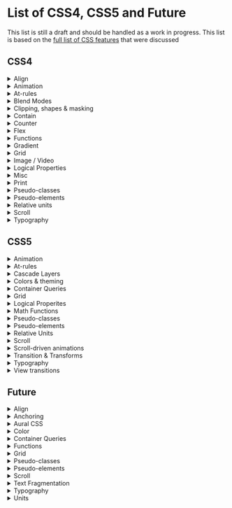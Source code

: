 # List of CSS4, CSS5 and Future

This list is still a draft and should be handled as a work in progress.
This list is based on
the [full list of CSS features](https://docs.google.com/spreadsheets/d/1_zDofLl3nJiNAV2Cn1x-59f4NFE_p-y5_IYjIzKNK6k/edit#gid=0)
that were discussed

## CSS4

<details>
  <summary>Align</summary>

| Property                                                                            | Notes |
|-------------------------------------------------------------------------------------|-------|
| [align-content](https://developer.mozilla.org/en-US/docs/Web/CSS/align-content)     |       |
| [align-items](https://developer.mozilla.org/en-US/docs/Web/CSS/align-items)         |       |
| [align-self](https://developer.mozilla.org/en-US/docs/Web/CSS/align-self)           |       |
| [gap](https://developer.mozilla.org/en-US/docs/Web/CSS/gap)                         |       |
| [justify-content](https://developer.mozilla.org/en-US/docs/Web/CSS/justify-content) |       |
| [justify-items](https://developer.mozilla.org/en-US/docs/Web/CSS/justify-items)     |       |
| [justify-self](https://developer.mozilla.org/en-US/docs/Web/CSS/justify-self)       |       |
| [order](https://developer.mozilla.org/en-US/docs/Web/CSS/order)                     |       |
| [place-content](https://developer.mozilla.org/en-US/docs/Web/CSS/place-content)     |       |
| [place-items](https://developer.mozilla.org/en-US/docs/Web/CSS/place-items)         |       |
| [place-self](https://developer.mozilla.org/en-US/docs/Web/CSS/place-self)           |       |
| [row-gap](https://developer.mozilla.org/en-US/docs/Web/CSS/row-gap)                 |       |

</details>

<details>
  <summary>Animation</summary>

| Property                                                                        | Notes       |
|---------------------------------------------------------------------------------|-------------|
| Animate grid tracks                                                             | CSS feature |
| [offset](https://developer.mozilla.org/en-US/docs/Web/CSS/offset)               |             |
| [ray()](https://developer.mozilla.org/en-US/docs/Web/CSS/ray)                   |             |
| [transform-box](https://developer.mozilla.org/en-US/docs/Web/CSS/transform-box) |             |
| [will-change](https://developer.mozilla.org/en-US/docs/Web/CSS/will-change)     |             |

</details>

<details>
  <summary>At-rules</summary>

| Property                                                                                    | Notes |
|---------------------------------------------------------------------------------------------|-------|
| [@forced-colors](https://developer.mozilla.org/en-US/docs/Web/CSS/@media/forced-colors)     |       |
| @media range-syntax                                                                         |       |
| [@supports](https://developer.mozilla.org/en-US/docs/Web/CSS/@supports)                     |       |
| [forced-color-adjust](https://developer.mozilla.org/en-US/docs/Web/CSS/forced-color-adjust) |       |

</details>

<details>
  <summary>Blend Modes</summary>

| Property                                                                | Notes |
|-------------------------------------------------------------------------|-------|
| [isolation](https://developer.mozilla.org/en-US/docs/Web/CSS/isolation) |       |

</details>

<details>
  <summary>Clipping, shapes & masking</summary>

| Property                                                                                        | Notes |
|-------------------------------------------------------------------------------------------------|-------|
| [circle()](https://developer.mozilla.org/en-US/docs/Web/CSS/basic-shape/circle)                 |       |
| [clip-path](https://developer.mozilla.org/en-US/docs/Web/CSS/clip-path)                         |       |
| [ellipse()](https://developer.mozilla.org/en-US/docs/Web/CSS/basic-shape/ellipse)               |       |
| [mask-mode](https://developer.mozilla.org/en-US/docs/Web/CSS/mask-mode)                         |       |
| [shape-image-threshold](https://developer.mozilla.org/en-US/docs/Web/CSS/shape-image-threshold) |       |
| [shape-margin](https://developer.mozilla.org/en-US/docs/Web/CSS/shape-margin)                   |       |
| [shape-outside](https://developer.mozilla.org/en-US/docs/Web/CSS/shape-outside)                 |       |

</details>

<details>
  <summary>Contain</summary>

| Property                                                            | Notes |
|---------------------------------------------------------------------|-------|
| [contain](https://developer.mozilla.org/en-US/docs/Web/CSS/contain) |       |

</details>

<details>
  <summary>Counter</summary>

| Property                                                                                              | Notes |
|-------------------------------------------------------------------------------------------------------|-------|
| [@counter-style](https://developer.mozilla.org/en-US/docs/Web/CSS/@counter-style)                     |       |
| [counter-set](https://developer.mozilla.org/en-US/docs/Web/CSS/counter-set)                           |       |
| [fallback (@counter-style)](https://developer.mozilla.org/en-US/docs/Web/CSS/@counter-style/fallback) |       |
| [suffix (@counter-style)](https://developer.mozilla.org/en-US/docs/Web/CSS/@counter-style/suffix)     |       |
| [symbols (@counter-style)](https://developer.mozilla.org/en-US/docs/Web/CSS/@counter-style/symbols)   |       |
| [symbols()](https://developer.mozilla.org/en-US/docs/Web/CSS/symbols)                                 |       |
| [system (@counter-style)](https://developer.mozilla.org/en-US/docs/Web/CSS/@counter-style/system)     |       |

</details>

<details>
  <summary>Flex</summary>

| Property                                                                          | Notes |
|-----------------------------------------------------------------------------------|-------|
| [flex](https://developer.mozilla.org/en-US/docs/Web/CSS/flex)                     |       |
| flex_value#fr                                                                     |       |
| [flex-basis](https://developer.mozilla.org/en-US/docs/Web/CSS/flex-basis)         |       |
| [flex-direction](https://developer.mozilla.org/en-US/docs/Web/CSS/flex-direction) |       |
| [flex-flow](https://developer.mozilla.org/en-US/docs/Web/CSS/flex-flow)           |       |
| [flex-grow](https://developer.mozilla.org/en-US/docs/Web/CSS/flex-grow)           |       |
| [flex-shrink](https://developer.mozilla.org/en-US/docs/Web/CSS/flex-shrink)       |       |
| [flex-wrap](https://developer.mozilla.org/en-US/docs/Web/CSS/flex-wrap)           |       |

</details>

<details>
  <summary>Functions</summary>

| Property                                                                               | Notes |
|----------------------------------------------------------------------------------------|-------|
| [clamp()](https://developer.mozilla.org/en-US/docs/Web/CSS/clamp)                      |       |
| [env()](https://developer.mozilla.org/en-US/docs/Web/CSS/env)                          |       |
| [fit-content](https://developer.mozilla.org/en-US/docs/Web/CSS/fit-content)            |       |
| [fit-content()](https://developer.mozilla.org/en-US/docs/Web/CSS/fit-content_function) |       |
| [max()](https://developer.mozilla.org/en-US/docs/Web/CSS/max)                          |       |
| [min()](https://developer.mozilla.org/en-US/docs/Web/CSS/min)                          |       |
| [minmax()](https://developer.mozilla.org/en-US/docs/Web/CSS/minmax)                    |       |
| [repeat()](https://developer.mozilla.org/en-US/docs/Web/CSS/repeat)                    |       |
| [var(), --*](https://developer.mozilla.org/en-US/docs/Web/CSS/var)                     |       |

</details>

<details>
  <summary>Gradient</summary>

| Property                                                                                     | Notes |
|----------------------------------------------------------------------------------------------|-------|
| [conic-gradient()](https://developer.mozilla.org/en-US/docs/Web/CSS/gradient/conic-gradient) |       |

</details>

<details>
  <summary>Grid</summary>

| Property                                                                                        | Notes |
|-------------------------------------------------------------------------------------------------|-------|
| [grid](https://developer.mozilla.org/en-US/docs/Web/CSS/grid)                                   |       |
| [grid-area](https://developer.mozilla.org/en-US/docs/Web/CSS/grid-area)                         |       |
| [grid-auto-columns](https://developer.mozilla.org/en-US/docs/Web/CSS/grid-auto-columns)         |       |
| [grid-auto-flow](https://developer.mozilla.org/en-US/docs/Web/CSS/grid-auto-flow)               |       |
| [grid-auto-rows](https://developer.mozilla.org/en-US/docs/Web/CSS/grid-auto-rows)               |       |
| [grid-column](https://developer.mozilla.org/en-US/docs/Web/CSS/grid-column)                     |       |
| [grid-column-end](https://developer.mozilla.org/en-US/docs/Web/CSS/grid-column-end)             |       |
| [grid-column-start](https://developer.mozilla.org/en-US/docs/Web/CSS/grid-column-start)         |       |
| [grid-row](https://developer.mozilla.org/en-US/docs/Web/CSS/grid-row)                           |       |
| [grid-row-end](https://developer.mozilla.org/en-US/docs/Web/CSS/grid-row-end)                   |       |
| [grid-row-start](https://developer.mozilla.org/en-US/docs/Web/CSS/grid-row-start)               |       |
| [grid-template](https://developer.mozilla.org/en-US/docs/Web/CSS/grid-template)                 |       |
| [grid-template-areas](https://developer.mozilla.org/en-US/docs/Web/CSS/grid-template-areas)     |       |
| [grid-template-columns](https://developer.mozilla.org/en-US/docs/Web/CSS/grid-template-columns) |       |
| [grid-template-rows](https://developer.mozilla.org/en-US/docs/Web/CSS/grid-template-rows)       |       |

</details>

<details>
  <summary>Image / Video</summary>

| Property                                                                               | Notes |
|----------------------------------------------------------------------------------------|-------|
| [aspect-ratio](https://developer.mozilla.org/en-US/docs/Web/CSS/aspect-ratio)          |       |
| [cross-fade()](https://developer.mozilla.org/en-US/docs/Web/CSS/cross-fade)            |       |
| [image-orientation](https://developer.mozilla.org/en-US/docs/Web/CSS/image-orientatio) |       |
| [image-resolution](https://developer.mozilla.org/en-US/docs/Web/CSS/image-resolution)  |       |
| [image-set()](https://developer.mozilla.org/en-US/docs/Web/CSS/image/image-set)        |       |

</details>

<details>
  <summary>Logical Properties</summary>

| Property                                                                                                  | Notes       |
|-----------------------------------------------------------------------------------------------------------|-------------|
| [block-size](https://developer.mozilla.org/en-US/docs/Web/CSS/block-size)                                 |             |
| [border-block](https://developer.mozilla.org/en-US/docs/Web/CSS/border-block)                             |             |
| [border-block-color](https://developer.mozilla.org/en-US/docs/Web/CSS/border-block-color)                 |             |
| [border-block-end](https://developer.mozilla.org/en-US/docs/Web/CSS/border-block-end)                     |             |
| [border-block-end-color](https://developer.mozilla.org/en-US/docs/Web/CSS/border-block-end-color)         |             |
| [border-block-end-style](https://developer.mozilla.org/en-US/docs/Web/CSS/border-block-end-style)         |             |
| [border-block-end-width](https://developer.mozilla.org/en-US/docs/Web/CSS/border-block-end-width)         |             |
| [border-block-start](https://developer.mozilla.org/en-US/docs/Web/CSS/border-block-start)                 |             |
| [border-block-start-color](https://developer.mozilla.org/en-US/docs/Web/CSS/border-block-start-color)     |             |
| [border-block-start-style](https://developer.mozilla.org/en-US/docs/Web/CSS/border-block-start-style)     |             |
| [border-block-start-width](https://developer.mozilla.org/en-US/docs/Web/CSS/border-block-start-width)     |             |
| [border-block-style](https://developer.mozilla.org/en-US/docs/Web/CSS/border-block-style)                 |             |
| [border-block-width](https://developer.mozilla.org/en-US/docs/Web/CSS/border-block-width)                 |             |
| [border-end-end-radius](https://developer.mozilla.org/en-US/docs/Web/CSS/border-end-end-radius)           |             |
| [border-end-start-radius](https://developer.mozilla.org/en-US/docs/Web/CSS/border-end-start-radius)       |             |
| [border-inline](https://developer.mozilla.org/en-US/docs/Web/CSS/border-inline)                           |             |
| [border-inline-color](https://developer.mozilla.org/en-US/docs/Web/CSS/border-inline-color)               |             |
| [border-inline-end](https://developer.mozilla.org/en-US/docs/Web/CSS/border-inline-end)                   |             |
| [border-inline-end-color](https://developer.mozilla.org/en-US/docs/Web/CSS/border-inline-end-color)       |             |
| [border-inline-end-style](https://developer.mozilla.org/en-US/docs/Web/CSS/border-inline-end-style)       |             |
| [border-inline-end-width](https://developer.mozilla.org/en-US/docs/Web/CSS/border-inline-end-width)       |             |
| [border-inline-start](https://developer.mozilla.org/en-US/docs/Web/CSS/border-inline-start)               |             |
| [border-inline-start-color](https://developer.mozilla.org/en-US/docs/Web/CSS/border-inline-start-color)   |             |
| [border-inline-start-style](https://developer.mozilla.org/en-US/docs/Web/CSS/border-inline-start-style)   |             |
| [border-inline-start-width](https://developer.mozilla.org/en-US/docs/Web/CSS/border-inline-start-width)   |             |
| [border-inline-style](https://developer.mozilla.org/en-US/docs/Web/CSS/border-inline-style)               |             |
| [border-inline-width](https://developer.mozilla.org/en-US/docs/Web/CSS/border-inline-width)               |             |
| [border-start-end-radius](https://developer.mozilla.org/en-US/docs/Web/CSS/border-start-end-radius)       |             |
| [border-start-start-radius](https://developer.mozilla.org/en-US/docs/Web/CSS/border-start-start-radius)   |             |
| [float](https://developer.mozilla.org/en-US/docs/Web/CSS/float)                                           | start / end |
| [inline-size](https://developer.mozilla.org/en-US/docs/Web/CSS/inline-size)                               |             |
| [margin-block](https://developer.mozilla.org/en-US/docs/Web/CSS/margin-block)                             |             |
| [margin-block-end](https://developer.mozilla.org/en-US/docs/Web/CSS/margin-block-end)                     |             |
| [margin-block-start](https://developer.mozilla.org/en-US/docs/Web/CSS/margin-block-start)                 |             |
| [margin-inline](https://developer.mozilla.org/en-US/docs/Web/CSS/margin-inline)                           |             |
| [margin-inline-end](https://developer.mozilla.org/en-US/docs/Web/CSS/margin-inline-end)                   |             |
| [margin-inline-start](https://developer.mozilla.org/en-US/docs/Web/CSS/margin-inline-start)               |             |
| [max-block-size](https://developer.mozilla.org/en-US/docs/Web/CSS/max-block-size)                         |             |
| [max-inline-size](https://developer.mozilla.org/en-US/docs/Web/CSS/max-inline-size)                       |             |
| [min-block-size](https://developer.mozilla.org/en-US/docs/Web/CSS/min-block-size)                         |             |
| [min-inline-size](https://developer.mozilla.org/en-US/docs/Web/CSS/min-inline-size)                       |             |
| [overflow-block](https://developer.mozilla.org/en-US/docs/Web/CSS/overflow-block)                         |             |
| [overflow-inline](https://developer.mozilla.org/en-US/docs/Web/CSS/overflow-inline)                       |             |
| [overscroll-behavior-block](https://developer.mozilla.org/en-US/docs/Web/CSS/overscroll-behavior-block)   |             |
| [overscroll-behavior-inline](https://developer.mozilla.org/en-US/docs/Web/CSS/overscroll-behavior-inline) |             |
| [padding-block](https://developer.mozilla.org/en-US/docs/Web/CSS/padding-block)                           |             |
| [padding-block-end](https://developer.mozilla.org/en-US/docs/Web/CSS/padding-block-end)                   |             |
| [padding-block-start](https://developer.mozilla.org/en-US/docs/Web/CSS/padding-block-start)               |             |
| [padding-inline](https://developer.mozilla.org/en-US/docs/Web/CSS/padding-inline)                         |             |
| [padding-inline-end](https://developer.mozilla.org/en-US/docs/Web/CSS/padding-inline-end)                 |             |
| [padding-inline-start](https://developer.mozilla.org/en-US/docs/Web/CSS/padding-inline-start)             |             |
| [text-align](https://developer.mozilla.org/en-US/docs/Web/CSS/text-align)                                 | start / end |
| [writing-mode](https://developer.mozilla.org/en-US/docs/Web/CSS/writing-mode)                             |             |

</details>

<details>
  <summary>Misc</summary>

| Property                                                                      | Notes |
|-------------------------------------------------------------------------------|-------|
| [all](https://developer.mozilla.org/en-US/docs/Web/CSS/all)                   |       |
| caret                                                                         |       |
| [caret-color](https://developer.mozilla.org/en-US/docs/Web/CSS/caret-color)   |       |
| caret-shape                                                                   |       |
| [touch-action](https://developer.mozilla.org/en-US/docs/Web/CSS/touch-action) |       |
| [unset](https://developer.mozilla.org/en-US/docs/Web/CSS/unset)               |       |
| [user-select](https://developer.mozilla.org/en-US/docs/Web/CSS/user-select)   |       |
| [revert](https://developer.mozilla.org/en-US/docs/Web/CSS/revert)             |       |

</details>

<details>
  <summary>Print</summary>

| Property                                                                                            | Notes |
|-----------------------------------------------------------------------------------------------------|-------|
| [page-orientation (@page)](https://developer.mozilla.org/en-US/docs/Web/CSS/@page/page-orientation) |       |
| [print-color-adjust](https://developer.mozilla.org/en-US/docs/Web/CSS/print-color-adjust)           |       |

</details>

<details>
  <summary>Pseudo-classes</summary>

| Property                                                                          | Notes |
|-----------------------------------------------------------------------------------|-------|
| [:current](https://developer.mozilla.org/en-US/docs/Web/CSS/:current)             |       |
| [:defined](https://developer.mozilla.org/en-US/docs/Web/CSS/:defined)             |       |
| [:dir](https://developer.mozilla.org/en-US/docs/Web/CSS/:dir)                     |       |
| [:focus-visible](https://developer.mozilla.org/en-US/docs/Web/CSS/:focus-visible) |       |
| [:focus-within](https://developer.mozilla.org/en-US/docs/Web/CSS/:focus-within)   |       |
| [:fullscreen](https://developer.mozilla.org/en-US/docs/Web/CSS/:fullscreen)       |       |
| [:future](https://developer.mozilla.org/en-US/docs/Web/CSS/:future)               |       |
| [:host-context()](https://developer.mozilla.org/en-US/docs/Web/CSS/:host-context) |       |
| [:host()](https://developer.mozilla.org/en-US/docs/Web/CSS/:host_function)        |       |
| [:paused](https://developer.mozilla.org/en-US/docs/Web/CSS/:paused)               |       |
| [:playing](https://developer.mozilla.org/en-US/docs/Web/CSS/:playing)             |       |
| [:user-invalid](https://developer.mozilla.org/en-US/docs/Web/CSS/:user-invalid)   |       |
| [:user-valid](https://developer.mozilla.org/en-US/docs/Web/CSS/:user-valid)       |       |

</details>

<details>
  <summary>Pseudo-elements</summary>

| Property                                                                      | Notes |
|-------------------------------------------------------------------------------|-------|
| [::backdrop](https://developer.mozilla.org/en-US/docs/Web/CSS/::backdrop)     |       |
| [::cue](https://developer.mozilla.org/en-US/docs/Web/CSS/::cue)               |       |
| [::cue-region](https://developer.mozilla.org/en-US/docs/Web/CSS/::cue-region) |       |
| [::part](https://developer.mozilla.org/en-US/docs/Web/CSS/::part)             |       |
| [::slotted](https://developer.mozilla.org/en-US/docs/Web/CSS/::slotted)       |       |

</details>

<details>
  <summary>Relative units</summary>

| Property                                                                                                       | Notes |
|----------------------------------------------------------------------------------------------------------------|-------|
| [length#vb](https://developer.mozilla.org/en-US/docs/Web/CSS/length#relative_length_units_based_on_viewport)   |       |
| [length#vh](https://developer.mozilla.org/en-US/docs/Web/CSS/length#relative_length_units_based_on_viewport)   |       |
| [length#vi](https://developer.mozilla.org/en-US/docs/Web/CSS/length#relative_length_units_based_on_viewport)   |       |
| [length#vmax](https://developer.mozilla.org/en-US/docs/Web/CSS/length#relative_length_units_based_on_viewport) |       |
| [length#vmin](https://developer.mozilla.org/en-US/docs/Web/CSS/length#relative_length_units_based_on_viewport) |       |
| [length#vw](https://developer.mozilla.org/en-US/docs/Web/CSS/length#relative_length_units_based_on_viewport)   |       |

</details>

<details>
  <summary>Scroll</summary>

| Property                                                                                                    | Notes |
|-------------------------------------------------------------------------------------------------------------|-------|
| [overflow-anchor](https://developer.mozilla.org/en-US/docs/Web/CSS/overflow-anchor)                         |       |
| [overscroll-behavior](https://developer.mozilla.org/en-US/docs/Web/CSS/overscroll-behavior)                 |       |
| [overscroll-behavior-x](https://developer.mozilla.org/en-US/docs/Web/CSS/overscroll-behavior-x)             |       |
| [overscroll-behavior-y](https://developer.mozilla.org/en-US/docs/Web/CSS/overscroll-behavior-y)             |       |
| [scroll-behavior](https://developer.mozilla.org/en-US/docs/Web/CSS/scroll-behavior)                         |       |
| [scroll-margin](https://developer.mozilla.org/en-US/docs/Web/CSS/scroll-margin)                             |       |
| [scroll-margin-block](https://developer.mozilla.org/en-US/docs/Web/CSS/scroll-margin-block)                 |       |
| [scroll-margin-block-end](https://developer.mozilla.org/en-US/docs/Web/CSS/scroll-margin-block-end)         |       |
| [scroll-margin-block-start](https://developer.mozilla.org/en-US/docs/Web/CSS/scroll-margin-block-start)     |       |
| [scroll-margin-bottom](https://developer.mozilla.org/en-US/docs/Web/CSS/scroll-margin-bottom)               |       |
| [scroll-margin-inline](https://developer.mozilla.org/en-US/docs/Web/CSS/scroll-margin-inline)               |       |
| [scroll-margin-inline-end](https://developer.mozilla.org/en-US/docs/Web/CSS/scroll-margin-inline-end)       |       |
| [scroll-margin-inline-start](https://developer.mozilla.org/en-US/docs/Web/CSS/scroll-margin-inline-start)   |       |
| [scroll-margin-left](https://developer.mozilla.org/en-US/docs/Web/CSS/scroll-margin-left)                   |       |
| [scroll-margin-right](https://developer.mozilla.org/en-US/docs/Web/CSS/scroll-margin-right)                 |       |
| [scroll-margin-top](https://developer.mozilla.org/en-US/docs/Web/CSS/scroll-margin-top)                     |       |
| [scroll-padding](https://developer.mozilla.org/en-US/docs/Web/CSS/scroll-padding)                           |       |
| [scroll-padding-block](https://developer.mozilla.org/en-US/docs/Web/CSS/scroll-padding-block)               |       |
| [scroll-padding-block-end](https://developer.mozilla.org/en-US/docs/Web/CSS/scroll-padding-block-end)       |       |
| [scroll-padding-block-start](https://developer.mozilla.org/en-US/docs/Web/CSS/scroll-padding-block-start)   |       |
| [scroll-padding-bottom](https://developer.mozilla.org/en-US/docs/Web/CSS/scroll-padding-bottom)             |       |
| [scroll-padding-inline](https://developer.mozilla.org/en-US/docs/Web/CSS/scroll-padding-inline)             |       |
| [scroll-padding-inline-end](https://developer.mozilla.org/en-US/docs/Web/CSS/scroll-padding-inline-end)     |       |
| [scroll-padding-inline-start](https://developer.mozilla.org/en-US/docs/Web/CSS/scroll-padding-inline-start) |       |
| [scroll-padding-left](https://developer.mozilla.org/en-US/docs/Web/CSS/scroll-padding-left)                 |       |
| [scroll-padding-right](https://developer.mozilla.org/en-US/docs/Web/CSS/scroll-padding-right)               |       |
| [scroll-padding-top](https://developer.mozilla.org/en-US/docs/Web/CSS/scroll-padding-top)                   |       |
| [scroll-snap-align](https://developer.mozilla.org/en-US/docs/Web/CSS/scroll-snap-align)                     |       |
| [scroll-snap-stop](https://developer.mozilla.org/en-US/docs/Web/CSS/scroll-snap-stop)                       |       |
| [scroll-snap-type](https://developer.mozilla.org/en-US/docs/Web/CSS/scroll-snap-type)                       |       |

</details>


<details>
  <summary>Typography</summary>

| Property                                                                                                                  | Notes |
|---------------------------------------------------------------------------------------------------------------------------|-------|
| @annotation                                                                                                               |       |
| @character-variant                                                                                                        |       |
| [@font-feature-values](https://developer.mozilla.org/en-US/docs/Web/CSS/@font-feature-values)                             |       |
| [@font-palette-values](https://developer.mozilla.org/en-US/docs/Web/CSS/@font-palette-values)                             |       |
| @ornaments                                                                                                                |       |
| @styleset                                                                                                                 |       |
| @stylistic                                                                                                                |       |
| @swash                                                                                                                    |       |
| [-webkit-line-clamp](https://developer.mozilla.org/en-US/docs/Web/CSS/-webkit-line-clamp)                                 |       |
| annotation()                                                                                                              |       |
| [base-palette (@font-palette-values)](https://developer.mozilla.org/en-US/docs/Web/CSS/@font-palette-values/base-palette) |       |
| character-variant()                                                                                                       |       |
| [local()](https://developer.mozilla.org/en-US/docs/Web/CSS/@font-face)                                                    |       |
| [font-family (@font-palette-values)](https://developer.mozilla.org/en-US/docs/Web/CSS/@font-palette-values)               |       |
| [font-optical-sizing](https://developer.mozilla.org/en-US/docs/Web/CSS/font-optical-sizing)                               |       |
| [font-palette](https://developer.mozilla.org/en-US/docs/Web/CSS/font-palette)                                             |       |
| [font-synthesis](https://developer.mozilla.org/en-US/docs/Web/CSS/font-synthesis)                                         |       |
| [font-synthesis-small-caps](https://developer.mozilla.org/en-US/docs/Web/CSS/font-synthesis-small-caps)                   |       |
| [font-synthesis-style](https://developer.mozilla.org/en-US/docs/Web/CSS/font-synthesis-style)                             |       |
| [font-synthesis-weight](https://developer.mozilla.org/en-US/docs/Web/CSS/font-synthesis-weight)                           |       |
| [font-variant](https://developer.mozilla.org/en-US/docs/Web/CSS/font-variant)                                             |       |
| [font-variant (@font-face)](https://developer.mozilla.org/en-US/docs/Web/CSS/@font-face)                                  |       |
| [font-variant-alternates](https://developer.mozilla.org/en-US/docs/Web/CSS/font-variant-alternates)                       |       |
| [font-variant-caps](https://developer.mozilla.org/en-US/docs/Web/CSS/font-variant-caps)                                   |       |
| [font-variant-east-asian](https://developer.mozilla.org/en-US/docs/Web/CSS/font-variant-east-asian)                       |       |
| [font-variant-emoji](https://developer.mozilla.org/en-US/docs/Web/CSS/font-variant-emoji)                                 |       |
| [font-variant-ligatures](https://developer.mozilla.org/en-US/docs/Web/CSS/font-variant-ligatures)                         |       |
| [font-variant-numeric](https://developer.mozilla.org/en-US/docs/Web/CSS/font-variant-numeric)                             |       |
| [font-variant-position](https://developer.mozilla.org/en-US/docs/Web/CSS/font-variant-position)                           |       |
| [font-variation-settings](https://developer.mozilla.org/en-US/docs/Web/CSS/font-variation-settings)                       |       |
| [font-variation-settings (@font-face)](https://developer.mozilla.org/en-US/docs/Web/CSS/@font-face)                       |       |
| [hanging-punctuation](https://developer.mozilla.org/en-US/docs/Web/CSS/hanging-punctuation)                               |       |
| [hyphens](https://developer.mozilla.org/en-US/docs/Web/CSS/hyphens)                                                       |       |
| [line-gap-override (@font-face)](https://developer.mozilla.org/en-US/docs/Web/CSS/@font-face)                             |       |
| styleset()                                                                                                                |       |
| stylistic()                                                                                                               |       |
| swash()                                                                                                                   |       |
| [text-combine-upright](https://developer.mozilla.org/en-US/docs/Web/CSS/text-combine-upright)                             |       |
| [text-decoration-color](https://developer.mozilla.org/en-US/docs/Web/CSS/text-decoration-color)                           |       |
| [text-decoration-line](https://developer.mozilla.org/en-US/docs/Web/CSS/text-decoration-line)                             |       |
| [text-decoration-skip](https://developer.mozilla.org/en-US/docs/Web/CSS/text-decoration-skip)                             |       |
| [text-decoration-skip-ink](https://developer.mozilla.org/en-US/docs/Web/CSS/text-decoration-skip-ink)                     |       |
| [text-decoration-style](https://developer.mozilla.org/en-US/docs/Web/CSS/text-decoration-style)                           |       |
| [text-decoration-thickness](https://developer.mozilla.org/en-US/docs/Web/CSS/text-decoration-thickness)                   |       |
| [text-emphasis](https://developer.mozilla.org/en-US/docs/Web/CSS/text-emphasis)                                           |       |
| [text-emphasis-color](https://developer.mozilla.org/en-US/docs/Web/CSS/text-emphasis-color)                               |       |
| [text-emphasis-position](https://developer.mozilla.org/en-US/docs/Web/CSS/text-emphasis-position)                         |       |
| [text-emphasis-style](https://developer.mozilla.org/en-US/docs/Web/CSS/text-emphasis-style)                               |       |
| [text-orientation](https://developer.mozilla.org/en-US/docs/Web/CSS/text-orientation)                                     |       |
| [text-underline-offset](https://developer.mozilla.org/en-US/docs/Web/CSS/text-underline-offset)                           |       |
| [text-underline-position](https://developer.mozilla.org/en-US/docs/Web/CSS/text-underline-position)                       |       |
| ornaments()                                                                                                               |       |

</details>

## CSS5

<details>
  <summary>Animation</summary>

| Property                                                                                        | Notes |
|-------------------------------------------------------------------------------------------------|-------|
| [animation-composition](https://developer.mozilla.org/en-US/docs/Web/CSS/animation-composition) |       |
| [offset-anchor](https://developer.mozilla.org/en-US/docs/Web/CSS/offset-anchor)                 |       |
| [offset-distance](https://developer.mozilla.org/en-US/docs/Web/CSS/offset-distance)             |       |
| [offset-path](https://developer.mozilla.org/en-US/docs/Web/CSS/offset-path)                     |       |
| [offset-position](https://developer.mozilla.org/en-US/docs/Web/CSS/offset-position)             |       |
| [offset-rotate](https://developer.mozilla.org/en-US/docs/Web/CSS/offset-rotate)                 |       |

</details>

<details>
  <summary>At-rules</summary>

| Property                                                                                                                        | Notes |
|---------------------------------------------------------------------------------------------------------------------------------|-------|
| @custom-media                                                                                                                   |       |
| [@layer](https://developer.mozilla.org/en-US/docs/Web/CSS/@layer)                                                               |       |
| [@scope](https://developer.mozilla.org/en-US/docs/Web/CSS/@scope)                                                               |       |
| [@scope :scope](https://developer.mozilla.org/en-US/docs/Web/CSS/:scope)                                                        |       |
| [@starting-style](https://developer.mozilla.org/en-US/docs/Web/CSS/@starting-style)                                             |       |
| [@supports selector()](https://developer.mozilla.org/en-US/docs/Web/CSS/@supports)                                              |       |
| [override-colors (@font-palette-values)](https://developer.mozilla.org/en-US/docs/Web/CSS/@font-palette-values/override-colors) |       |
| [syntax (@property)](https://developer.mozilla.org/en-US/docs/Web/CSS/@property)                                                |       |

</details>

<details>
  <summary>Cascade Layers</summary>

| Property                                                                      | Notes |
|-------------------------------------------------------------------------------|-------|
| [layer()](https://developer.mozilla.org/en-US/docs/Web/CSS/@layer)            |       |
| [layer() (@import)](https://developer.mozilla.org/en-US/docs/Web/CSS/@layer)  |       |
| [revert-layer](https://developer.mozilla.org/en-US/docs/Web/CSS/revert-layer) |       |

</details>

<details>
  <summary>Colors & theming</summary>

| Property                                                                                                                                    | Notes |
|---------------------------------------------------------------------------------------------------------------------------------------------|-------|
| [accent-color](https://developer.mozilla.org/en-US/docs/Web/CSS/accent-color)                                                               |       |
| [color-scheme](https://developer.mozilla.org/en-US/docs/Web/CSS/color-scheme)                                                               |       |
| [color-mix()](https://developer.mozilla.org/en-US/docs/Web/CSS/color_value/color-mix)                                                       |       |
| [color() - display-p3, rec2020, a98, prophoto, xyz, xyz-d50, xyz-d65](https://developer.mozilla.org/en-US/docs/Web/CSS/color_value/color)   |       |
| [color(from ...) - relative color syntax](https://developer.mozilla.org/en-US/docs/Web/CSS/color_value/color)                               |       |
| [Hue interpolation (gradients "in" syntax, "hue longer" syntax)](https://developer.mozilla.org/en-US/docs/Web/CSS/hue-interpolation-method) |       |
| [hwb()](https://developer.mozilla.org/en-US/docs/Web/CSS/color_value/hwb)                                                                   |       |
| [oklab()](https://developer.mozilla.org/en-US/docs/Web/CSS/color_value/oklab)                                                               |       |
| [oklch()](https://developer.mozilla.org/en-US/docs/Web/CSS/color_value/oklch)                                                               |       |
| [lab()](https://developer.mozilla.org/en-US/docs/Web/CSS/color_value/lab)                                                                   |       |
| [lch()](https://developer.mozilla.org/en-US/docs/Web/CSS/color_value/lch)                                                                   |       |

</details>

<details>
  <summary>Container Queries</summary>

| Property                                                                                                                                                   | Notes |
|------------------------------------------------------------------------------------------------------------------------------------------------------------|-------|
| [length#cqw, cqi, cqb, cqh, cqmax, cqmin](https://developer.mozilla.org/en-US/docs/Web/CSS/CSS_containment/Container_queries#container_query_length_units) |       |
| [contain-intrinsic-block-size](https://developer.mozilla.org/en-US/docs/Web/CSS/contain-intrinsic-block-size)                                              |       |
| [contain-intrinsic-height](https://developer.mozilla.org/en-US/docs/Web/CSS/contain-intrinsic-height)                                                      |       |
| [contain-intrinsic-inline-size](https://developer.mozilla.org/en-US/docs/Web/CSS/contain-intrinsic-inline-size)                                            |       |
| [contain-intrinsic-size](https://developer.mozilla.org/en-US/docs/Web/CSS/contain-intrinsic-size)                                                          |       |
| [contain-intrinsic-width](https://developer.mozilla.org/en-US/docs/Web/CSS/contain-intrinsic-width)                                                        |       |
| [container](https://developer.mozilla.org/en-US/docs/Web/CSS/container)                                                                                    |       |
| [container-name](https://developer.mozilla.org/en-US/docs/Web/CSS/container-name)                                                                          |       |
| [container-type](https://developer.mozilla.org/en-US/docs/Web/CSS/container-type)                                                                          |       |

</details>

<details>
  <summary>Grid</summary>

| Property                                                                            | Notes |
|-------------------------------------------------------------------------------------|-------|
| [Subgrid](https://developer.mozilla.org/en-US/docs/Web/CSS/CSS_grid_layout/Subgrid) |       |

</details>

<details>
  <summary>Logical Properites</summary>

| Property                                                                                  | Notes |
|-------------------------------------------------------------------------------------------|-------|
| [inset](https://developer.mozilla.org/en-US/docs/Web/CSS/inset)                           |       |
| [inset-block](https://developer.mozilla.org/en-US/docs/Web/CSS/inset-block)               |       |
| [inset-block-end](https://developer.mozilla.org/en-US/docs/Web/CSS/inset-block-end)       |       |
| [inset-block-start](https://developer.mozilla.org/en-US/docs/Web/CSS/inset-block-start)   |       |
| [inset-inline](https://developer.mozilla.org/en-US/docs/Web/CSS/inset-inline)             |       |
| [inset-inline-end](https://developer.mozilla.org/en-US/docs/Web/CSS/inset-inline-end)     |       |
| [inset-inline-start](https://developer.mozilla.org/en-US/docs/Web/CSS/inset-inline-start) |       |

</details>

<details>
  <summary>Math Functions</summary>

| Property                                                          | Notes |
|-------------------------------------------------------------------|-------|
| [abs()](https://developer.mozilla.org/en-US/docs/Web/CSS/abs)     |       |
| [acos()](https://developer.mozilla.org/en-US/docs/Web/CSS/acos)   |       |
| [asin()](https://developer.mozilla.org/en-US/docs/Web/CSS/asin)   |       |
| [atan()](https://developer.mozilla.org/en-US/docs/Web/CSS/atan)   |       |
| [atan2()](https://developer.mozilla.org/en-US/docs/Web/CSS/atan2) |       |
| [cos()](https://developer.mozilla.org/en-US/docs/Web/CSS/cos)     |       |
| [exp()](https://developer.mozilla.org/en-US/docs/Web/CSS/exp)     |       |
| [hypot()](https://developer.mozilla.org/en-US/docs/Web/CSS/hypot) |       |
| [log()](https://developer.mozilla.org/en-US/docs/Web/CSS/log)     |       |
| [mod()](https://developer.mozilla.org/en-US/docs/Web/CSS/mod)     |       |
| [pow()](https://developer.mozilla.org/en-US/docs/Web/CSS/pow)     |       |
| [rem()](https://developer.mozilla.org/en-US/docs/Web/CSS/rem)     |       |
| [round()](https://developer.mozilla.org/en-US/docs/Web/CSS/round) |       |
| [sin()](https://developer.mozilla.org/en-US/docs/Web/CSS/sin)     |       |
| [sign()](https://developer.mozilla.org/en-US/docs/Web/CSS/sign)   |       |
| [sqrt()](https://developer.mozilla.org/en-US/docs/Web/CSS/sqrt)   |       |
| [tan()](https://developer.mozilla.org/en-US/docs/Web/CSS/tan)     |       |

</details>

<details>
  <summary>Pseudo-classes</summary>

| Property                                                                                                  | Notes |
|-----------------------------------------------------------------------------------------------------------|-------|
| [:has()](https://developer.mozilla.org/en-US/docs/Web/CSS/:has)                                           |       |
| [:is()](https://developer.mozilla.org/en-US/docs/Web/CSS/:is)                                             |       |
| [:nth-child(An+B [of S]?)](https://developer.mozilla.org/en-US/docs/Web/CSS/:nth-child#using_of_selector) |       |
| [:picture-in-picture](https://developer.mozilla.org/en-US/docs/Web/CSS/:picture-in-picture)               |       |
| [:popover-open](https://developer.mozilla.org/en-US/docs/Web/CSS/:popover-open)                           |       |
| [:where()](https://developer.mozilla.org/en-US/docs/Web/CSS/:where)                                       |       |

</details>

<details>
  <summary>Pseudo-elements</summary>

| Property                                                                              | Notes |
|---------------------------------------------------------------------------------------|-------|
| [::grammar-error](https://developer.mozilla.org/en-US/docs/Web/CSS/::grammar-error)   |       |
| [::marker](https://developer.mozilla.org/en-US/docs/Web/CSS/::marker)                 |       |
| [::spelling-error](https://developer.mozilla.org/en-US/docs/Web/CSS/::spelling-error) |       |

</details>

<details>
  <summary>Relative Units</summary>

| Property                                                                                                                                   | Notes |
|--------------------------------------------------------------------------------------------------------------------------------------------|-------|
| [Dynamic Viewport Units (dvh, lvh & svh)](https://developer.mozilla.org/en-US/docs/Web/CSS/length#relative_length_units_based_on_viewport) |       |
| [length#cap](https://developer.mozilla.org/en-US/docs/Web/CSS/length#cap)                                                                  |       |
| [length#ex, length#rex](https://developer.mozilla.org/en-US/docs/Web/CSS/length#ex)                                                        |       |
| [length#ic, length#ric](https://developer.mozilla.org/en-US/docs/Web/CSS/length#ic)                                                        |       |
| [length#lh, length#rlh](https://developer.mozilla.org/en-US/docs/Web/CSS/length#lh)                                                        |       |

</details>

<details>
  <summary>Scroll</summary>

| Property                                                                                | Notes      |
|-----------------------------------------------------------------------------------------|------------|
| [content-visibility](https://developer.mozilla.org/en-US/docs/Web/CSS/content-visibility) |            |
| [overflow](https://developer.mozilla.org/en-US/docs/Web/CSS/overflow) | clip value |
| [overflow-clip-margin](https://developer.mozilla.org/en-US/docs/Web/CSS/overflow-clip-margin) |            |
| [scrollbar-color](https://developer.mozilla.org/en-US/docs/Web/CSS/scrollbar-color)     |            |
| [scrollbar-gutter](https://developer.mozilla.org/en-US/docs/Web/CSS/scrollbar-gutter)   |            |
| [scrollbar-width](https://developer.mozilla.org/en-US/docs/Web/CSS/scrollbar-width)     |            |

</details>

<details>
  <summary>Scroll-driven animations</summary>

| Property                                                                                        | Notes |
|-------------------------------------------------------------------------------------------------|-------|
| [animation-range](https://developer.mozilla.org/en-US/docs/Web/CSS/animation-range)             |       |
| [animation-range-end](https://developer.mozilla.org/en-US/docs/Web/CSS/animation-range-end)     |       |
| [animation-range-start](https://developer.mozilla.org/en-US/docs/Web/CSS/animation-range-start) |       |
| [animation-timeline](https://developer.mozilla.org/en-US/docs/Web/CSS/animation-timeline)       |       |
| [scroll-timeline](https://developer.mozilla.org/en-US/docs/Web/CSS/scroll-timeline)             |       |
| [scroll-timeline-axis](https://developer.mozilla.org/en-US/docs/Web/CSS/scroll-timeline-axis)   |       |
| [scroll-timeline-name](https://developer.mozilla.org/en-US/docs/Web/CSS/scroll-timeline-name)   |       |
| [scroll()](https://developer.mozilla.org/en-US/docs/Web/CSS/animation-timeline/scroll)          |       |
| [timeline-scope](https://developer.mozilla.org/en-US/docs/Web/CSS/timeline-scope)               |       |
| [view-timeline](https://developer.mozilla.org/en-US/docs/Web/CSS/view-timeline)                 |       |
| [view-timeline-axis](https://developer.mozilla.org/en-US/docs/Web/CSS/view-timeline-axis)       |       |
| [view-timeline-inset](https://developer.mozilla.org/en-US/docs/Web/CSS/view-timeline-inset)     |       |
| [view-timeline-name](https://developer.mozilla.org/en-US/docs/Web/CSS/view-timeline-name)       |       |

</details>

<details>
  <summary>Transition & Transforms</summary>

| Property                                                                                    | Notes |
|---------------------------------------------------------------------------------------------|-------|
| [overlay](https://developer.mozilla.org/en-US/docs/Web/CSS/overlay)                         |       |
| [rotate](https://developer.mozilla.org/en-US/docs/Web/CSS/rotate)                           |       |
| [scale](https://developer.mozilla.org/en-US/docs/Web/CSS/scale)                             |       |
| [transition-behavior](https://developer.mozilla.org/en-US/docs/Web/CSS/transition-behavior) |       |
| [translate](https://developer.mozilla.org/en-US/docs/Web/CSS/translate)                     |       |

</details>

<details>
  <summary>Typography</summary>

| Property                                                                                                      | Notes            |
|---------------------------------------------------------------------------------------------------------------|------------------|
| [ascent-override (@font-face)](https://developer.mozilla.org/en-US/docs/Web/CSS/@font-face/ascent-override)   |                  |
| [descent-override (@font-face)](https://developer.mozilla.org/en-US/docs/Web/CSS/@font-face/descent-override) |                  |
| [font-size-adjust](https://developer.mozilla.org/en-US/docs/Web/CSS/font-size-adjust)                         |                  |
| [font-synthesis-position](https://developer.mozilla.org/en-US/docs/Web/CSS/font-synthesis-position)           |                  |
| [hyphenate-character](https://developer.mozilla.org/en-US/docs/Web/CSS/hyphenate-character)                   |                  |
| [hyphenate-limit-chars](https://developer.mozilla.org/en-US/docs/Web/CSS/hyphenate-limit-chars)               |                  |
| [initial-letter](https://developer.mozilla.org/en-US/docs/Web/CSS/initial-letter)                             |                  |
| [initial-letter-align](https://developer.mozilla.org/en-US/docs/Web/CSS/initial-letter-align)                 |                  |
| Text-box trim                                                                                                 |                  |
| [text-wrap](https://developer.mozilla.org/en-US/docs/Web/CSS/text-wrap)                                       | balance / pretty |

</details>

<details>
  <summary>View transitions</summary>

| Property                                                                                                      | Notes |
|---------------------------------------------------------------------------------------------------------------|-------|
| [::view-transition](https://developer.mozilla.org/en-US/docs/Web/CSS/::view-transition)                       |       |
| [::view-transition-group](https://developer.mozilla.org/en-US/docs/Web/CSS/::view-transition-group)           |       |
| [::view-transition-image-pair](https://developer.mozilla.org/en-US/docs/Web/CSS/::view-transition-image-pair) |       |
| [::view-transition-new](https://developer.mozilla.org/en-US/docs/Web/CSS/::view-transition-new)               |       |
| [::view-transition-old](https://developer.mozilla.org/en-US/docs/Web/CSS/::view-transition-old)               |       |
| @view-transition                                                                                              |       |
| view-transition-class                                                                                         |       |
| [view-transition-name](https://developer.mozilla.org/en-US/docs/Web/CSS/view-transition-name)                 |       |
| view-transition-type                                                                                          |       |

</details>

## Future

<details>
  <summary>Align</summary>

| Property                                                                          | Notes |
|-----------------------------------------------------------------------------------|-------|
| [align-tracks](https://developer.mozilla.org/en-US/docs/Web/CSS/align-tracks)     |       |
| [justify-tracks](https://developer.mozilla.org/en-US/docs/Web/CSS/justify-tracks) |       |

</details>

<details>
  <summary>Anchoring</summary>

| Property | Notes |
|----------|-------|
| anchor() |       |

</details>


<details>
  <summary>Aural CSS</summary>

| Property                                                                                              | Notes |
|-------------------------------------------------------------------------------------------------------|-------|
| [speak-as (@counter-style)](https://developer.mozilla.org/en-US/docs/Web/CSS/@counter-style/speak-as) |       |

</details>

<details>
  <summary>Color</summary>

| Property                                                                                        | Notes |
|-------------------------------------------------------------------------------------------------|-------|
| [contrast-color()](https://developer.mozilla.org/en-US/docs/Web/CSS/color_value/color-contrast) |       |

</details>

<details>
<summary>Container Queries</summary>

| Property                                                                                             | Notes |
|------------------------------------------------------------------------------------------------------|-------|
| [Style queries](https://developer.mozilla.org/en-US/docs/Web/CSS/@container#container_style_queries) |       |

</details>

<details>
  <summary>Functions</summary>

| Property                                                                | Notes |
|-------------------------------------------------------------------------|-------|
| [element()](https://developer.mozilla.org/en-US/docs/Web/CSS/element)   |       |
| [image()](https://developer.mozilla.org/en-US/docs/Web/CSS/image/image) |       |

</details>

<details>
  <summary>Grid</summary>

| Property                                                                                | Notes |
|-----------------------------------------------------------------------------------------|-------|
| [masonry-auto-flow](https://developer.mozilla.org/en-US/docs/Web/CSS/masonry-auto-flow) |       |

</details>

<details>
  <summary>Pseudo-classes</summary>

| Property                                                                          | Notes |
|-----------------------------------------------------------------------------------|-------|
| [:target-within](https://developer.mozilla.org/en-US/docs/Web/CSS/:target-within) |       |

</details>

<details>
  <summary>Pseudo-elements</summary>

| Property                                                                        | Notes |
|---------------------------------------------------------------------------------|-------|
| [::target-text](https://developer.mozilla.org/en-US/docs/Web/CSS/::target-text) |       |

</details>
<details>
  <summary>Scroll</summary>

| Property      | Notes |
|---------------|-------|
| target-text() |       |

</details>

<details>
  <summary>Text Fragmentation</summary>

| Property                                                            | Notes |
|---------------------------------------------------------------------|-------|
| [orphans](https://developer.mozilla.org/en-US/docs/Web/CSS/orphans) |       |

</details>

<details>
  <summary>Typography</summary>

| Property                                                                                      | Notes                        |
|-----------------------------------------------------------------------------------------------|------------------------------|
| [line-clamp](https://developer.mozilla.org/en-US/docs/Web/CSS/-webkit-line-clamp)             | Currently -webkit-line-clamp |
| [line-height-step](https://developer.mozilla.org/en-US/docs/Web/CSS/line-height-step)         |                              |
| [margin-trim](https://developer.mozilla.org/en-US/docs/Web/CSS/margin-trim)                   |                              |
| [text-size-adjust](https://developer.mozilla.org/en-US/docs/Web/CSS/text-size-adjust)         |                              |
| [white-space-collapse](https://developer.mozilla.org/en-US/docs/Web/CSS/white-space-collapse) |                              |
| white-space-trim                                                                              |                              |

</details>

<details>
  <summary>Units</summary>

| Property                                                                   | Notes |
|----------------------------------------------------------------------------|-------|
| [frequency#Hz](https://developer.mozilla.org/en-US/docs/Web/CSS/frequency) |       |

</details>



